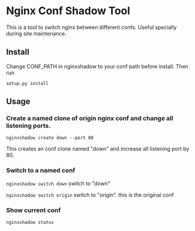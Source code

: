 Nginx Conf Shadow Tool
======================

This is a tool to switch nginx between different confs. Useful specially during site maintenance.

Install
-------

Change CONF_PATH in nginxshadow to your conf path before install. Then run

`setup.py install`


Usage
-----

### Create a named clone of origin nginx conf and change all listening ports. 

`nginxshadow create down --port 80`

This creates an conf clone named "down" and increase all listening port by 80. 

### Switch to a named conf

`nginxshadow switch down`   switch to "down"

`nginxshadow switch origin`     switch to "origin". this is the original conf

### Show current conf

`nginxshadow status`


